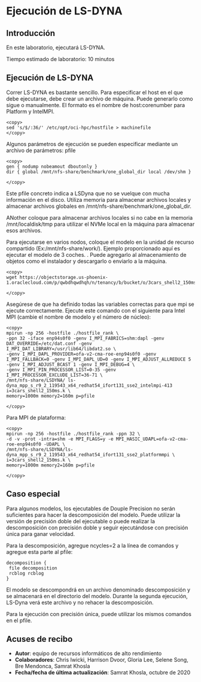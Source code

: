 # Ejecución de LS-DYNA

## Introducción

En este laboratorio, ejecutará LS-DYNA.

Tiempo estimado de laboratorio: 10 minutos

## Ejecución de LS-DYNA

Correr LS-DYNA es bastante sencillo. Para especificar el host en el que debe ejecutarse, debe crear un archivo de máquina. Puede generarlo como sigue o manualmente. El formato es el nombre de host:corenumber para Platform y IntelMPI.

    <copy>
    sed 's/$/:36/' /etc/opt/oci-hpc/hostfile > machinefile
    </copy>
    

Algunos parámetros de ejecución se pueden especificar mediante un archivo de parámetros: pfile

    <copy>
    gen { nodump nobeamout dboutonly }
    dir { global /mnt/nfs-share/benchmark/one_global_dir local /dev/shm }
    
    </copy>
    

Este pfile concreto indica a LSDyna que no se vuelque con mucha información en el disco. Utiliza memoria para almacenar archivos locales y almacenar archivos globales en /mnt/nfs-share/benchmark/one\_global\_dir.

ANother coloque para almacenar archivos locales si no cabe en la memoria /mnt/localdisk/tmp para utilizar el NVMe local en la máquina para almacenar esos archivos.

Para ejecutarse en varios nodos, coloque el modelo en la unidad de recurso compartido (Ex:/mnt/nfs-share/work/). Ejemplo proporcionado aquí es ejecutar el modelo de 3 coches. . Puede agregarlo al almacenamiento de objetos como el instalador y descargarlo o enviarlo a la máquina.

    <copy>
    wget https://objectstorage.us-phoenix-1.oraclecloud.com/p/qwbdhqwdhqh/n/tenancy/b/bucket/o/3cars_shell2_150ms.k
    
    </copy>
    

Asegúrese de que ha definido todas las variables correctas para que mpi se ejecute correctamente. Ejecute este comando con el siguiente para Intel MPI (cambie el nombre de modelo y el número de núcleo):

    <copy>
    mpirun -np 256 -hostfile ./hostfile_rank \
    -ppn 32 -iface enp94s0f0 -genv I_MPI_FABRICS=shm:dapl -genv DAT_OVERRIDE=/etc/dat.conf -genv I_MPI_DAT_LIBRARY=/usr/lib64/libdat2.so \
    -genv I_MPI_DAPL_PROVIDER=ofa-v2-cma-roe-enp94s0f0 -genv I_MPI_FALLBACK=0 -genv I_MPI_DAPL_UD=0 -genv I_MPI_ADJUST_ALLREDUCE 5 -genv I_MPI_ADJUST_BCAST 1 -genv I_MPI_DEBUG=4 \
    -genv I_MPI_PIN_PROCESSOR_LIST=0-35 -genv I_MPI_PROCESSOR_EXCLUDE_LIST=36-71 \
    /mnt/nfs-share/LSDYNA/ ls-dyna_mpp_s_r9_2_119543_x64_redhat54_ifort131_sse2_intelmpi-413 
    i=3cars_shell2_150ms.k \
    memory=1000m memory2=160m p=pfile
    
    </copy>
    

Para MPI de plataforma:

    <copy>
    mpirun -np 256 -hostfile ./hostfile_rank -ppn 32 \ 
    -d -v -prot -intra=shm -e MPI_FLAGS=y -e MPI_HASIC_UDAPL=ofa-v2-cma-roe-enp94s0f0 -UDAPL \
    /mnt/nfs-share/LSDYNA/ls-dyna_mpp_s_r9_2_119543_x64_redhat54_ifort131_sse2_platformmpi \
    i=3cars_shell2_150ms.k \
    memory=1000m memory2=160m p=pfile
    
    </copy>
    

## Caso especial

Para algunos modelos, los ejecutables de Douple Precision no serán suficientes para hacer la descomposición del modelo. Puede utilizar la versión de precisión doble del ejecutable o puede realizar la descomposición con precisión doble y seguir ejecutándose con precisión única para ganar velocidad.

Para la descomposición, agregue ncycles=2 a la línea de comandos y agregue esta parte al pfile:

    decomposition {								
     file decomposition								
     rcblog rcblog								
    }
    

El modelo se descompondrá en un archivo denominado descomposición y se almacenará en el directorio del modelo. Durante la segunda ejecución, LS-Dyna verá este archivo y no rehacer la descomposición.

Para la ejecución con precisión única, puede utilizar los mismos comandos en el pfile.

## Acuses de recibo

*   **Autor**: equipo de recursos informáticos de alto rendimiento
*   **Colaboradores**: Chris Iwicki, Harrison Dvoor, Gloria Lee, Selene Song, Bre Mendonca, Samrat Khosla
*   **Fecha/fecha de última actualización**: Samrat Khosla, octubre de 2020